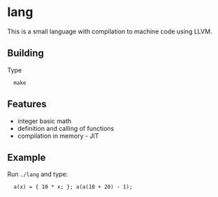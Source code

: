 # lang

This is a small language with compilation to machine code using LLVM.

## Building

Type
```
  make
```

## Features
  * integer basic math
  * definition and calling of functions
  * compilation in memory - JIT

## Example
Run `./lang` and type:
```
  a(x) = { 10 * x; }; a(a(10 + 20) - 1);
```
